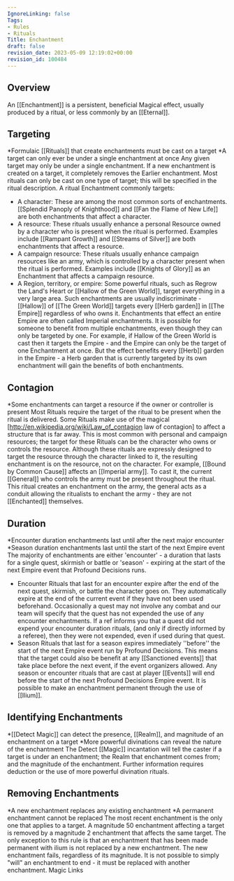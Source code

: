 ```yaml
---
IgnoreLinking: false
Tags:
- Rules
- Rituals
Title: Enchantment
draft: false
revision_date: 2023-05-09 12:19:02+00:00
revision_id: 100484
---
```


## Overview
An [[Enchantment]] is a persistent, beneficial Magical effect, usually produced by a ritual, or less commonly by an [[Eternal]]. 
## Targeting
*Formulaic [[Rituals]] that create enchantments must be cast on a target
*A target can only ever be under a single enchantment at once
Any given target may only be under a single enchantment. If a new enchantment is created on a target, it completely removes the Earlier enchantment. Most rituals can only be cast on one type of target; this will be specified in the ritual description.
A ritual Enchantment commonly targets:
* A character: These are among the most common sorts of enchantments. [[Splendid Panoply of Knighthood]] and [[Fan the Flame of New Life]] are both enchantments that affect a character.
* A resource: These rituals usually enhance a personal Resource owned by a character who is present when the ritual is performed. Examples include [[Rampant Growth]] and [[Streams of Silver]] are both enchantments that affect a resource.
* A campaign resource: These rituals usually enhance campaign resources like an army, which is controlled by a character present when the ritual is performed. Examples include [[Knights of Glory]] as an Enchantment that affects a campaign resource.
* A Region, territory, or empire: Some powerful rituals, such as Regrow the Land's Heart or [[Hallow of the Green World]], target everything in a very large area. Such enchantments are usually indiscriminate - [[Hallow]] of [[The Green World]] targets every [[Herb garden]] in [[The Empire]] regardless of who owns it. Enchantments that effect an entire Empire are often called Imperial enchantments.
It is possible for someone to benefit from multiple enchantments, even though they can only be targeted by one. For example, if Hallow of the Green World is cast then it targets the Empire - and the Empire can only be the target of one Enchantment at once. But the effect benefits every [[Herb]] garden in the Empire - a Herb garden that is currently targeted by its own enchantment will gain the benefits of both enchantments.
## Contagion
*Some enchantments can target a resource if the owner or controller is present
Most Rituals require the target of the ritual to be present when the ritual is delivered. Some Rituals make use of the magical [http://en.wikipedia.org/wiki/Law_of_contagion law of contagion] to affect a structure that is far away. This is most common with personal and campaign resources; the target for these Rituals can be the character who owns or controls the resource. Although these rituals are  expressly designed to target the resource through the character linked to it, the resulting enchantment is on the resource, not on the character.
For example, [[Bound by Common Cause]] affects an [[Imperial army]]. To cast it, the current [[General]] who controls the army must be present throughout the ritual. This ritual creates an enchantment on the army, the general acts as a conduit allowing the ritualists to enchant the army - they are not [[Enchanted]] themselves.
## Duration
*Encounter duration enchantments last until after the next major encounter
*Season duration enchantments last until the start of the next Empire event
The majority of enchantments are either 'encounter' - a duration that lasts for a single quest, skirmish or battle or 'season' - expiring at the start of the next Empire event that Profound Decisions runs.
* Encounter Rituals that last for an encounter expire after the end of the next quest, skirmish, or battle the character goes on. They automatically expire at the end of the current event if they have not been used beforehand. Occasionally a quest may not involve any combat and our team will specify that the quest has not expended the use of any encounter enchantments. If a ref informs you that a quest did not expend your encounter duration rituals, (and only if directly informed by a referee), then they were not expended, even if used during that quest.
* Season Rituals that last for a season expires immediately ''before'' the start of the next Empire event run by Profound Decisions. This means that the target could also be benefit at any [[Sanctioned events]] that take place before the next event, if the event organizers allowed. Any season or encounter rituals that are cast at player [[Events]] will end before the start of the next Profound Decisions Empire event.
It is possible to make an enchantment permanent through the use of [[Ilium]].
## Identifying Enchantments
*[[Detect Magic]] can detect the presence, [[Realm]], and magnitude of an enchantment on a target
*More powerful divinations can reveal the nature of the enchantment
The Detect [[Magic]] incantation will tell the caster if a target is under an enchantment; the Realm that enchantment comes from; and the magnitude of the enchantment. Further information requires deduction or the use of more powerful divination rituals.
## Removing Enchantments
*A new enchantment replaces any existing enchantment
*A permanent enchantment cannot be replaced
The most recent enchantment is the only one that applies to a target. A magnitude 50 enchantment affecting a target is removed by a magnitude 2 enchantment that affects the same target. The only exception to this rule is that an enchantment that has been made permanent with ilium is not replaced by a new enchantment. The new enchantment fails, regardless of its magnitude.
It is not possible to simply "will" an enchantment to end - it must be replaced with another enchantment.
Magic Links